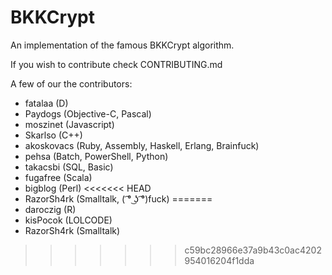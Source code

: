 # BKKCrypt

An implementation of the famous BKKCrypt algorithm. 

If you wish to contribute check CONTRIBUTING.md

A few of our the contributors:

* fatalaa (D)
* Paydogs (Objective-C, Pascal)
* moszinet (Javascript)
* Skarlso (C++)
* akoskovacs (Ruby, Assembly, Haskell, Erlang, Brainfuck)
* pehsa (Batch, PowerShell, Python)
* takacsbi (SQL, Basic)
* fugafree (Scala)
* bigblog (Perl)
<<<<<<< HEAD
* RazorSh4rk (Smalltalk, ( ͡° ͜ʖ ͡°)fuck)
=======
* daroczig (R)
* kisPocok (LOLCODE)
* RazorSh4rk (Smalltalk)
>>>>>>> c59bc28966e37a9b43c0ac4202954016204f1dda

